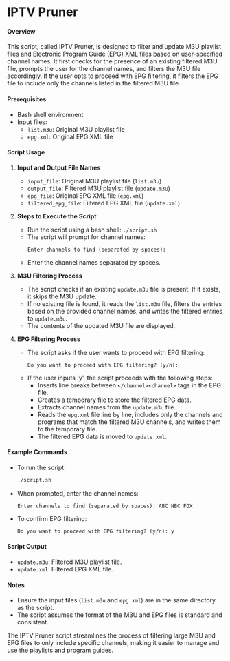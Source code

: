# IPTV Pruner

#### Overview
This script, called IPTV Pruner, is designed to filter and update M3U playlist files and Electronic Program Guide (EPG) XML files based on user-specified channel names. It first checks for the presence of an existing filtered M3U file, prompts the user for the channel names, and filters the M3U file accordingly. If the user opts to proceed with EPG filtering, it filters the EPG file to include only the channels listed in the filtered M3U file.

#### Prerequisites
- Bash shell environment
- Input files:
  - `list.m3u`: Original M3U playlist file
  - `epg.xml`: Original EPG XML file

#### Script Usage
1. **Input and Output File Names**
    - `input_file`: Original M3U playlist file (`list.m3u`)
    - `output_file`: Filtered M3U playlist file (`update.m3u`)
    - `epg_file`: Original EPG XML file (`epg.xml`)
    - `filtered_epg_file`: Filtered EPG XML file (`update.xml`)

2. **Steps to Execute the Script**
    - Run the script using a bash shell: `./script.sh`
    - The script will prompt for channel names:
      ```
      Enter channels to find (separated by spaces):
      ```
    - Enter the channel names separated by spaces.

3. **M3U Filtering Process**
    - The script checks if an existing `update.m3u` file is present. If it exists, it skips the M3U update.
    - If no existing file is found, it reads the `list.m3u` file, filters the entries based on the provided channel names, and writes the filtered entries to `update.m3u`.
    - The contents of the updated M3U file are displayed.

4. **EPG Filtering Process**
    - The script asks if the user wants to proceed with EPG filtering:
      ```
      Do you want to proceed with EPG filtering? (y/n):
      ```
    - If the user inputs 'y', the script proceeds with the following steps:
      - Inserts line breaks between `</channel><channel>` tags in the EPG file.
      - Creates a temporary file to store the filtered EPG data.
      - Extracts channel names from the `update.m3u` file.
      - Reads the `epg.xml` file line by line, includes only the channels and programs that match the filtered M3U channels, and writes them to the temporary file.
      - The filtered EPG data is moved to `update.xml`.

#### Example Commands
- To run the script:
  ```bash
  ./script.sh
  ```
- When prompted, enter the channel names:
  ```
  Enter channels to find (separated by spaces): ABC NBC FOX
  ```
- To confirm EPG filtering:
  ```
  Do you want to proceed with EPG filtering? (y/n): y
  ```

#### Script Output
- `update.m3u`: Filtered M3U playlist file.
- `update.xml`: Filtered EPG XML file.

#### Notes
- Ensure the input files (`list.m3u` and `epg.xml`) are in the same directory as the script.
- The script assumes the format of the M3U and EPG files is standard and consistent.

The IPTV Pruner script streamlines the process of filtering large M3U and EPG files to only include specific channels, making it easier to manage and use the playlists and program guides.
